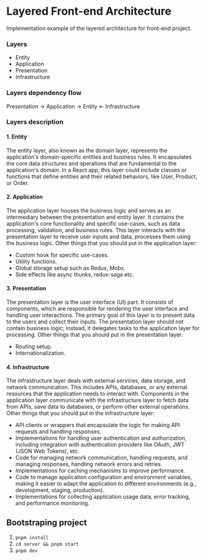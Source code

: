 # Layered Front-end Architecture

Implementation example of the layered architecture for front-end project.

### Layers

- Entity
- Application
- Presentation
- Infrastructure

### Layers dependency flow

Presentation -> Application -> Entity <- Infrastructure

### Layers description

#### 1. Entity

The entity layer, also known as the domain layer, represents the application's domain-specific entities and business rules. It encapsulates the core data structures and operations that are fundamental to the application's domain. In a React app, this layer could include classes or functions that define entities and their related behaviors, like User, Product, or Order.

#### 2. Application

The application layer houses the business logic and serves as an intermediary between the presentation and entity layer. It contains the application's core functionality and specific use-cases, such as data processing, validation, and business rules. This layer interacts with the presentation layer to receive user inputs and data, processes them using the business logic. Other things that you should put in the application layer:

- Custom hook for specific use-cases.
- Utility functions.
- Global storage setup such as Redux, Mobx.
- Side effects like async thunks, redux-saga etc.

#### 3. Presentation

The presentation layer is the user interface (UI) part. It consists of components, which are responsible for rendering the user interface and handling user interactions. The primary goal of this layer is to present data to the users and collect their inputs. The presentation layer should not contain business logic; instead, it delegates tasks to the application layer for processing.
Other things that you should put in the presentation layer:

- Routing setup.
- Internationalization.

#### 4. Infrastructure

The infrastructure layer deals with external services, data storage, and network communication. This includes APIs, databases, or any external resources that the application needs to interact with. Components in the application layer communicate with the infrastructure layer to fetch data from APIs, save data to databases, or perform other external operations. Other things that you should put in the infrastructure layer:

- API clients or wrappers that encapsulate the logic for making API requests and handling responses.
- Implementations for handling user authentication and authorization, including integration with authentication providers like OAuth, JWT (JSON Web Tokens), etc.
- Code for managing network communication, handling requests, and managing responses, handling network errors and retries.
- Implementations for caching mechanisms to improve performance.
- Code to manage application configuration and environment variables, making it easier to adapt the application to different environments (e.g., development, staging, production).
- Implementations for collecting application usage data, error tracking, and performance monitoring.

## Bootstraping project

1. `pnpm install`
2. `cd server && pnpm start`
3. `pnpm dev`

